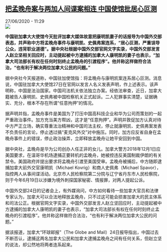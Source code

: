 <!--1593251722000-->
[把孟晚舟案与两加人间谍案相连 中国使馆批居心叵测](http://www.rfi.fr//cn/%E4%B8%AD%E5%9B%BD/20200627-%E6%8A%8A%E5%AD%9F%E6%99%9A%E8%88%9F%E6%A1%88%E4%B8%8E%E4%B8%A4%E5%8A%A0%E4%BA%BA%E9%97%B4%E8%B0%8D%E6%A1%88%E7%9B%B8%E8%BF%9E-%E4%B8%AD%E5%9B%BD%E4%BD%BF%E9%A6%86%E6%89%B9%E5%B1%85%E5%BF%83%E5%8F%B5%E6%B5%8B)
------

<div>27/06/2020 - 11:29</div><img src="https://s.rfi.fr/media/display/b286fcae-3a9a-11ea-b8f8-005056bfd1d9/w:310/p:16x9/zw.jpeg"><p><strong>中国驻加拿大大使馆今天批评加拿大媒体故意把康明凯妻子的话报导为中国外交部表态，并声称中方将孟晚舟事件与康明凯、史佩弗案连系，“居心叵测，严重误导公众，违背职业道德”。据中央社根据中国外交部官网文字实录，中国外交部发言人赵立坚相关回应时，主动提起被中方逮捕的加拿大人康明凯的妻子也表示，“加拿大司法部长有权在任何时刻终止孟晚舟的引渡程序”。他并称这样做符合法治，“也有利于解决两位加拿大公民的问题。”</strong></p><div class="t-content__body u-clearfix"><div class="m-interstitial"></div><p>据中央社今天报道称，中国驻加使馆指：将孟晚舟与康明凯案连系居心叵测。消息说，中国驻加拿大大使馆27日在官网以发言人名义发表声明，作上述表示。该声明称，中国是法治国家。中国司法机关依法独立办案。经依法审查，近日，加拿大籍被告人康明凯、史佩弗被中国检察机关正式起诉。二人犯罪事实清楚，证据确实、充分，根本不存在所谓“任意拘押”的情况。</p><p>据声明并指，孟晚舟事件是美国为了打压中国高科技企业和华为公司而策划的一起严重政治事件。加方充当美方帮凶，这才是“任意拘押”。声明并敦促加方认真对待中方严正立场，确实尊重法治精神和中国司法主权，停止就康明凯、史佩弗案发表不负责任的言论，停止透过搞“麦克风外交”对中施压。同时，加方应反省自身在孟晚舟事件上的错误，停止政治操弄，立即释放孟晚舟让她平安回到中国。</p><p>据中央社，孟晚舟是华为公司创办人任正非的女儿。加拿大警方2018年12月1日应美国要求，在温哥华机场逮捕正要转机的孟晚舟，她被控违反美国制裁伊朗的有关禁令。美国政府并提出要求将孟晚舟引渡至美国受审。孟晚舟被捕后，中方随即逮捕加拿大前外交官康明凯（Michael Kovrig）和商人史佩弗（Michael Spavor），指控两人从事间谍活动。北京市人民检察院第二分院与辽宁省丹东市人民检察院，则于今年6月19日以涉嫌为境外刺探国家秘密、情报罪，对两人提起公诉。</p><p>中国外交部24日的记者会上，有外媒询问，中方如何看待一些加拿大官员和法律专家认为，加拿大可以合法地释放孟晚舟，只不过这可能会损害加拿大的民主体系和司法公正。根据官网文字实录，中国外交部发言人赵立坚回应时，主动提起被中方逮捕的加拿大人康明凯的妻子也表示，“加拿大司法部长有权在任何时刻终止孟晚舟的引渡程序”。他并称这样做符合法治，“也有利于解决两位加拿大公民的问题。”</p><p>据该报道，加拿大“环球邮报”（The Globe and Mail）24日报导指出，中国过去不断否认，逮捕这两名加拿大公民和加拿大逮捕孟晚舟之间有任何关系，但赵立坚的说法，却公然地将两者连系起来。</p><div class="o-self-promo o-self-promo--nl o-self-promo--hidden" data-selfpromo-newsletter></div><div class="o-self-promo o-self-promo--app o-self-promo--hidden" data-selfpromo-app></div></div>
